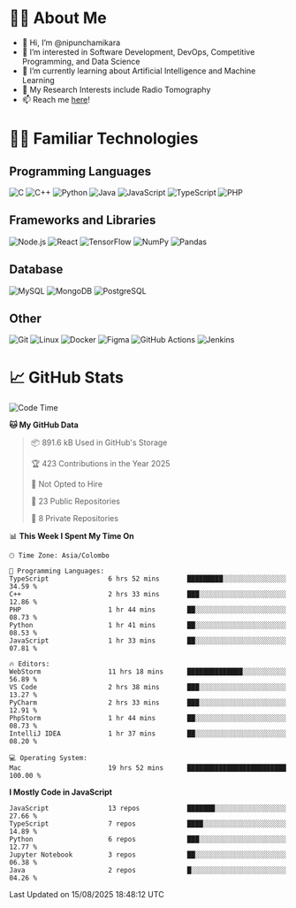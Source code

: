 # 🙋‍♂️ About Me
- 👋 Hi, I’m @nipunchamikara
- 👀 I’m interested in Software Development, DevOps, Competitive Programming, and Data Science
- 🌱 I’m currently learning about Artificial Intelligence and Machine Learning
- 📜 My Research Interests include Radio Tomography
- 📫 Reach me [here](mailto:nipunchamikara@yahoo.com)!

# 👨‍💻 Familiar Technologies

## Programming Languages
![C](https://img.icons8.com/color/48/000000/c-programming.png "C")
![C++](https://img.icons8.com/color/48/000000/c-plus-plus-logo.png "C++")
![Python](https://img.icons8.com/color/48/000000/python.png "Python")
![Java](https://img.icons8.com/color/48/000000/java-coffee-cup-logo.png "Java")
![JavaScript](https://img.icons8.com/color/48/000000/javascript.png "JavaScript")
![TypeScript](https://img.icons8.com/color/48/000000/typescript.png "TypeScript")
![PHP](https://img.icons8.com/officel/48/000000/php-logo.png "PHP")

## Frameworks and Libraries
![Node.js](https://img.icons8.com/color/48/000000/nodejs.png "Node.js")
![React](https://img.icons8.com/officel/48/000000/react.png "React")
![TensorFlow](https://img.icons8.com/color/48/000000/tensorflow.png "TensorFlow")
![NumPy](https://img.icons8.com/color/48/000000/numpy.png "NumPy")
![Pandas](https://img.icons8.com/color/48/000000/pandas.png "Pandas")

## Database
![MySQL](https://img.icons8.com/color/48/000000/mysql-logo.png "MySQL")
![MongoDB](https://img.icons8.com/color/48/000000/mongodb.png "MongoDB")
![PostgreSQL](https://img.icons8.com/color/48/000000/postgreesql.png "PostgreSQL")

## Other
![Git](https://img.icons8.com/color/48/000000/git.png "Git")
![Linux](https://img.icons8.com/color/48/000000/linux.png "Linux")
![Docker](https://img.icons8.com/color/48/000000/docker.png "Docker")
![Figma](https://img.icons8.com/color/48/000000/figma.png "Figma")
![GitHub Actions](https://img.icons8.com/color/48/000000/github.png "GitHub Actions")
![Jenkins](https://img.icons8.com/color/48/000000/jenkins.png "Jenkins")

# 📈 GitHub Stats

<!--START_SECTION:waka-->
![Code Time](http://img.shields.io/badge/Code%20Time-1%2C793%20hrs%2016%20mins-blue)

**🐱 My GitHub Data** 

> 📦 891.6 kB Used in GitHub's Storage 
 > 
> 🏆 423 Contributions in the Year 2025
 > 
> 🚫 Not Opted to Hire
 > 
> 📜 23 Public Repositories 
 > 
> 🔑 8 Private Repositories 
 > 
📊 **This Week I Spent My Time On** 

```text
🕑︎ Time Zone: Asia/Colombo

💬 Programming Languages: 
TypeScript               6 hrs 52 mins       █████████░░░░░░░░░░░░░░░░   34.59 % 
C++                      2 hrs 33 mins       ███░░░░░░░░░░░░░░░░░░░░░░   12.86 % 
PHP                      1 hr 44 mins        ██░░░░░░░░░░░░░░░░░░░░░░░   08.73 % 
Python                   1 hr 41 mins        ██░░░░░░░░░░░░░░░░░░░░░░░   08.53 % 
JavaScript               1 hr 33 mins        ██░░░░░░░░░░░░░░░░░░░░░░░   07.81 % 

🔥 Editors: 
WebStorm                 11 hrs 18 mins      ██████████████░░░░░░░░░░░   56.89 % 
VS Code                  2 hrs 38 mins       ███░░░░░░░░░░░░░░░░░░░░░░   13.27 % 
PyCharm                  2 hrs 33 mins       ███░░░░░░░░░░░░░░░░░░░░░░   12.91 % 
PhpStorm                 1 hr 44 mins        ██░░░░░░░░░░░░░░░░░░░░░░░   08.73 % 
IntelliJ IDEA            1 hr 37 mins        ██░░░░░░░░░░░░░░░░░░░░░░░   08.20 % 

💻 Operating System: 
Mac                      19 hrs 52 mins      █████████████████████████   100.00 % 
```

**I Mostly Code in JavaScript** 

```text
JavaScript               13 repos            ███████░░░░░░░░░░░░░░░░░░   27.66 % 
TypeScript               7 repos             ████░░░░░░░░░░░░░░░░░░░░░   14.89 % 
Python                   6 repos             ███░░░░░░░░░░░░░░░░░░░░░░   12.77 % 
Jupyter Notebook         3 repos             ██░░░░░░░░░░░░░░░░░░░░░░░   06.38 % 
Java                     2 repos             █░░░░░░░░░░░░░░░░░░░░░░░░   04.26 % 
```




 Last Updated on 15/08/2025 18:48:12 UTC
<!--END_SECTION:waka-->

